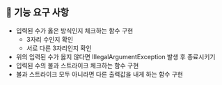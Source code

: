 ## 🚀 기능 요구 사항

- 입력된 수가 옳은 방식인지 체크하는 함수 구현
    - 3자리 수인지 확인
    - 서로 다른 3자리인지 확인
- 위의 입력된 수가 옳지 않다면 IllegalArgumentException 발생 후 종료시키기
- 입력된 수의 볼과 스트라이크 체크하는 함수 구현
- 볼과 스트라이크 모두 아니라면 다른 출력값을 내게 하는 함수 구현
